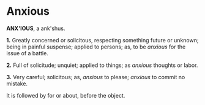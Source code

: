 # Anxious

**ANX'IOUS**, a ank'shus.

**1.** Greatly concerned or solicitous, respecting something future or unknown; being in painful suspense; applied to persons; as, to be _anxious_ for the issue of a battle.

**2.** Full of solicitude; unquiet; applied to things; as _anxious_ thoughts or labor.

**3.** Very careful; solicitous; as, _anxious_ to please; _anxious_ to commit no mistake.

It is followed by for or about, before the object.